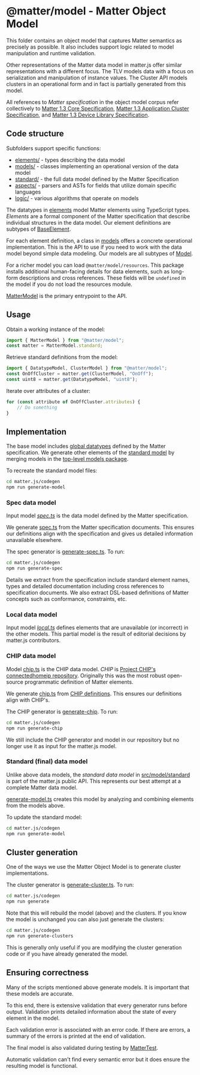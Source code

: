 # @matter/model - Matter Object Model

This folder contains an object model that captures Matter semantics as precisely as possible. It also includes support
logic related to model manipulation and runtime validation.

Other representations of the Matter data model in matter.js offer similar representations with a different focus. The
TLV models data with a focus on serialization and manipulation of instance values. The Cluster API models clusters in
an operational form and in fact is partially generated from this model.

All references to _Matter specification_ in the object model corpus refer collectively to [Matter 1.3 Core
Specification](https://csa-iot.org/developer-resource/specifications-download-request/), [Matter 1.3 Application Cluster
Specification](https://csa-iot.org/developer-resource/specifications-download-request/), and [Matter 1.3 Device Library
Specification](https://csa-iot.org/developer-resource/specifications-download-request/).

## Code structure

Subfolders support specific functions:

-   [elements/](src/elements) - types describing the data model
-   [models/](src/models) - classes implementing an operational version of the data model
-   [standard/](src/standard) - the full data model defined by the Matter Specification
-   [aspects/](src/aspects) - parsers and ASTs for fields that utilize domain specific languages
-   [logic/](src/logic) - various algorithms that operate on models

The datatypes in [elements](src/elements) model Matter elements using TypeScript types. _Elements_ are a formal
component of the Matter specification that describe individual structures in the data model. Our element definitions are
subtypes of [BaseElement](src/elements/BaseElement.ts).

For each element definition, a class in [models](src/models) offers a concrete operational implementation. This is the
API to use if you need to work with the data model beyond simple data modeling. Our models are all subtypes of
[Model](src/models/Model.ts).

For a richer model you can load `@matter/model/resources`.  This package installs additional human-facing details for
data elements, such as long-form descriptions and cross references.  These fields will be `undefined` in the model if
you do not load the resources module.

[MatterModel](src/models/MatterModel.ts) is the primary entrypoint to the API.

## Usage

Obtain a working instance of the model:

```ts
import { MatterModel } from "@matter/model";
const matter = MatterModel.standard;
```

Retrieve standard definitions from the model:

```ts
import { DatatypeModel, ClusterModel } from "@matter/model";
const OnOffCluster = matter.get(ClusterModel, "OnOff");
const uint8 = matter.get(DatatypeModel, "uint8");
```

Iterate over attributes of a cluster:

```ts
for (const attribute of OnOffCluster.attributes) {
    // Do something
}
```

## Implementation

The base model includes [global datatypes](src/models/Globals.ts) defined by the Matter specification. We generate other
elements of the [standard model](src/standard/MatterDefinition.ts) by merging models in the
[top-level models package](../../models/README.md).

To recreate the standard model files:

```sh
cd matter.js/codegen
npm run generate-model
```

### Spec data model

Input model _[spec.ts](../../models/src/v1.3/spec.ts)_ is the data model defined by the Matter specification.

We generate [spec.ts](../../models/src/v1.3/spec.ts) from the Matter specification documents. This ensures our
definitions align with the specification and gives us detailed information unavailable elsewhere.

The spec generator is [generate-spec.ts](../../codegen/src/generate-spec.ts).
To run:

```sh
cd matter.js/codegen
npm run generate-spec
```

Details we extract from the specification include standard element names, types and detailed documentation including
cross references to specification documents. We also extract DSL-based definitions of Matter concepts such as
conformance, constraints, etc.

### Local data model

Input model _[local.ts](../../models/src/local.ts)_ defines elements that are unavailable (or incorrect) in the
other models. This partial model is the result of editorial decisions by matter.js contributors.

### CHIP data model

Model [chip.ts](../../models/src/v1.1/chip.ts) is the CHIP data model. _CHIP_ is [Project CHIP's connectedhomeip
repository](https://github.com/project-chip/connectedhomeip/). Originally this was the most robust
open-source programmatic definition of Matter elements.

We generate [chip.ts](../../models/src/v1.1/chip.ts) from
[CHIP definitions](https://github.com/project-chip/connectedhomeip/tree/master/src/app/zap-templates/zcl/data-model). This
ensures our definitions align with CHIP's.

The CHIP generator is [generate-chip](../../codegen/src/generate-chip.ts). To run:

```sh
cd matter.js/codegen
npm run generate-chip
```
We still include the CHIP generator and model in our repository but no longer use it as input for the matter.js model.

### Standard (final) data model

Unlike above data models, the _standard data model_ in [src/model/standard](./src/standard) is part of the matter.js public
API. This represents our best attempt at a complete Matter data model.

[generate-model.ts](../../codegen/src/generate-model.ts) creates this model by analyzing and combining elements from
the models above.

To update the standard model:

```sh
cd matter.js/codegen
npm run generate-model
```

## Cluster generation

One of the ways we use the Matter Object Model is to generate cluster
implementations.

The cluster generator is [generate-cluster.ts](../../codegen/src/generate-clusters.ts).
To run:

```sh
cd matter.js/codegen
npm run generate
```

Note that this will rebuild the model (above) and the clusters. If you know the model is unchanged you can also just
generate the clusters:

```sh
cd matter.js/codegen
npm run generate-clusters
```

This is generally only useful if you are modifying the cluster generation code or if you have already generated the
model.

## Ensuring correctness

Many of the scripts mentioned above generate models. It is important that these models are accurate.

To this end, there is extensive validation that every generator runs before output. Validation prints detailed
information about the state of every element in the model.

Each validation error is associated with an error code. If there are errors, a summary of the errors is printed at the
end of validation.

The final model is also validated during testing by [MatterTest](test/MatterTest.ts).

Automatic validation can't find every semantic error but it does ensure the resulting model is functional.
